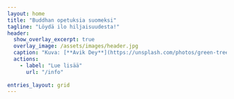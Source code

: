 ```yaml
---
layout: home
title: "Buddhan opetuksia suomeksi"
tagline: "Löydä ilo hiljaisuudesta!"
header: 
  show_overlay_excerpt: true
  overlay_image: /assets/images/header.jpg
  caption: "Kuva: [**Avik Dey**](https://unsplash.com/photos/green-trees-on-forest-during-daytime-jPQ-BPyfpWI)"
  actions:
    - label: "Lue lisää"
      url: "/info"
      
entries_layout: grid
---
```


